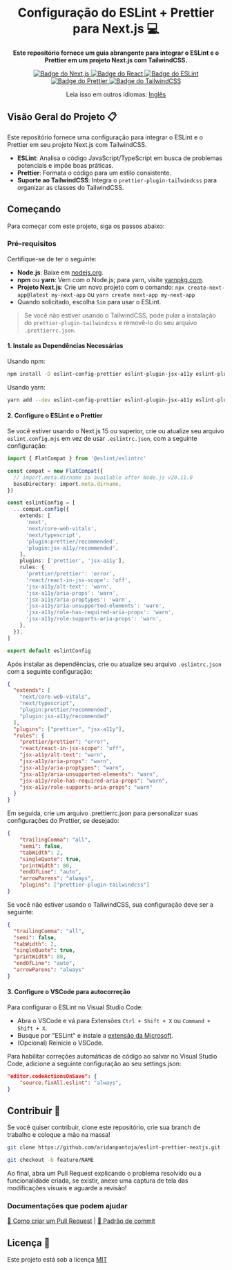 <h1 align="center">Configuração do ESLint + Prettier para Next.js 💻</h1> 

<p align="center">
    <b>Este repositório fornece um guia abrangente para integrar o ESLint e o Prettier em um projeto Next.js com TailwindCSS.</b>
</p>

<p align="center">
  <a href="https://nextjs.org/" target="_blank">
    <img src="https://img.shields.io/badge/Next.js-000000?style=for-the-badge&logo=next.js" alt="Badge do Next.js">
  </a>
  <a href="https://reactjs.org/" target="_blank">
    <img src="https://img.shields.io/badge/React-005CFE?style=for-the-badge&logo=react" alt="Badge do React">
  </a>
  <a href="https://eslint.org/" target="_blank">
    <img src="https://img.shields.io/badge/ESLint-4B32C3?style=for-the-badge&logo=eslint" alt="Badge do ESLint">
  </a>
  <a href="https://prettier.io/" target="_blank">
    <img src="https://img.shields.io/badge/Prettier-182025?style=for-the-badge&logo=prettier" alt="Badge do Prettier">
  </a>
  <a href="https://tailwindcss.com/" target="_blank">
    <img src="https://img.shields.io/badge/TailwindCSS-ffffff?style=for-the-badge&logo=tailwindcss" alt="Badge do TailwindCSS">
  </a>
</p>

<p align="center">
  Leia isso em outros idiomas: <a href="./../README.md">Inglês</a>
</p>


<h2 id="project-overview">Visão Geral do Projeto 📋</h2>

Este repositório fornece uma configuração para integrar o ESLint e o Prettier em seu projeto Next.js com TailwindCSS.

- **ESLint**: Analisa o código JavaScript/TypeScript em busca de problemas potenciais e impõe boas práticas.
- **Prettier**: Formata o código para um estilo consistente.
- **Suporte ao TailwindCSS**: Integra o `prettier-plugin-tailwindcss` para organizar as classes do TailwindCSS.

<h2 id="getting-started">Começando</h2>

Para começar com este projeto, siga os passos abaixo:

### Pré-requisitos

Certifique-se de ter o seguinte:

- **Node.js**: Baixe em [nodejs.org](https://nodejs.org/).
- **npm** ou **yarn**: Vem com o Node.js; para yarn, visite [yarnpkg.com](https://yarnpkg.com/).
- **Projeto Next.js**: Crie um novo projeto com o comando: `npx create-next-app@latest my-next-app` ou `yarn create next-app my-next-app`
- Quando solicitado, escolha `Sim` para usar o ESLint.

> Se você não estiver usando o TailwindCSS, pode pular a instalação do `prettier-plugin-tailwindcss` e removê-lo do seu arquivo `.prettierrc.json`.

#### 1. Instale as Dependências Necessárias

Usando npm:
```bash
npm install -D eslint-config-prettier eslint-plugin-jsx-a11y eslint-plugin-prettier prettier prettier-plugin-tailwindcss
```
Usando yarn:
```bash
yarn add --dev eslint-config-prettier eslint-plugin-jsx-a11y eslint-plugin-prettier prettier prettier-plugin-tailwindcss
```

#### 2. Configure o ESLint e o Prettier

Se você estiver usando o Next.js 15 ou superior, crie ou atualize seu arquivo `eslint.config.mjs` em vez de usar `.eslintrc.json`, com a seguinte configuração:

```ts
import { FlatCompat } from '@eslint/eslintrc'

const compat = new FlatCompat({
  // import.meta.dirname is available after Node.js v20.11.0
  baseDirectory: import.meta.dirname,
})

const eslintConfig = [
  ...compat.config({
    extends: [
      'next',
      'next/core-web-vitals',
      'next/typescript',
      'plugin:prettier/recommended',
      'plugin:jsx-a11y/recommended',
    ],
    plugins: ['prettier', 'jsx-a11y'],
    rules: {
      'prettier/prettier': 'error',
      'react/react-in-jsx-scope': 'off',
      'jsx-a11y/alt-text': 'warn',
      'jsx-a11y/aria-props': 'warn',
      'jsx-a11y/aria-proptypes': 'warn',
      'jsx-a11y/aria-unsupported-elements': 'warn',
      'jsx-a11y/role-has-required-aria-props': 'warn',
      'jsx-a11y/role-supports-aria-props': 'warn',
    },
  }),
]

export default eslintConfig
```

Após instalar as dependências, crie ou atualize seu arquivo `.eslintrc.json` com a seguinte configuração:

```json
{
  "extends": [
    "next/core-web-vitals",
    "next/typescript",
    "plugin:prettier/recommended",
    "plugin:jsx-a11y/recommended"
  ],
  "plugins": ["prettier", "jsx-a11y"],
  "rules": {
    "prettier/prettier": "error",
    "react/react-in-jsx-scope": "off",
    "jsx-a11y/alt-text": "warn",
    "jsx-a11y/aria-props": "warn",
    "jsx-a11y/aria-proptypes": "warn",
    "jsx-a11y/aria-unsupported-elements": "warn",
    "jsx-a11y/role-has-required-aria-props": "warn",
    "jsx-a11y/role-supports-aria-props": "warn"
  }
}
```

Em seguida, crie um arquivo .prettierrc.json para personalizar suas configurações do Prettier, se desejado:

```json
{
    "trailingComma": "all",
    "semi": false,
    "tabWidth": 2,
    "singleQuote": true,
    "printWidth": 80,
    "endOfLine": "auto",
    "arrowParens": "always",
    "plugins": ["prettier-plugin-tailwindcss"]
}
```

Se você não estiver usando o TailwindCSS, sua configuração deve ser a seguinte:

```json
{
  "trailingComma": "all",
  "semi": false,
  "tabWidth": 2,
  "singleQuote": true,
  "printWidth": 80,
  "endOfLine": "auto",
  "arrowParens": "always"
}
```

#### 3. Configure o VSCode para autocorreção

Para configurar o ESLint no Visual Studio Code:

- Abra o VSCode e vá para Extensões `Ctrl + Shift + X` ou `Command + Shift + X`.
- Busque por "ESLint" e instale a [extensão da Microsoft](https://marketplace.visualstudio.com/items?itemName=dbaeumer.vscode-eslint).
- (Opcional) Reinicie o VSCode.

Para habilitar correções automáticas de código ao salvar no Visual Studio Code, adicione a seguinte configuração ao seu settings.json:

```json
"editor.codeActionsOnSave": {
    "source.fixAll.eslint": "always",
}
```

<h2 id="contribute">Contribuir 🚀</h2>

Se você quiser contribuir, clone este repositório, crie sua branch de trabalho e coloque a mão na massa!

```bash
git clone https://github.com/aridanpantoja/eslint-prettier-nextjs.git
```
```bash
git checkout -b feature/NAME
```

Ao final, abra um Pull Request explicando o problema resolvido ou a funcionalidade criada, se existir, anexe uma captura de tela das modificações visuais e aguarde a revisão!

### Documentações que podem ajudar

[📝 Como criar um Pull Request](https://www.atlassian.com/br/git/tutorials/making-a-pull-request) |
[💾 Padrão de commit](https://gist.github.com/joshbuchea/6f47e86d2510bce28f8e7f42ae84c716)

<h2 id="license">Licença 📃 </h2>

Este projeto está sob a licença [MIT](./LICENSE)